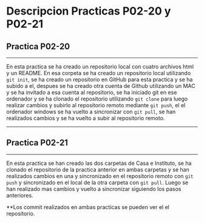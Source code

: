 # Descripcion Practicas P02-20 y P02-21

## Practica P02-20
___

En esta practica se ha creado un repositorio local con cuatro archivos html y un README. En esa corpeta se ha creado un repositorio local utilizando `git init`, se ha creado un repositorio en GitHub para esta practica y se ha subido a el, despues se ha creado otra cuenta de Github utilizando un MAC y se ha invitado a esa cuenta al repositorio, se ha iniciado git en ese ordenador y se ha clonado el repositorio utilizando `git clone` para luego realizar cambios y subirlo al repositorio remoto mediante `git push`, el el ordenador windows se ha vuelto a sincronizar con `git pull`, se han realizados cambios y se ha vuelto a subir al repositorio remoto.
 
---
## Practica P02-21
___
En esta practica se han creado las dos carpetas de Casa e Instituto, se ha clonado el repositorio de la practica anterior en ambas carpetas y se han realizados cambios en una y sincronizado en el repositorio remoto con `git push` y sincronizado en el local de la otra carpeta con `git pull`. Luego se han realizado mas cambios y vuelto a sincronizar siguiendo los pasos anteriores.



**Los commit realizados en ambas practicas se pueden ver el el repositorio.